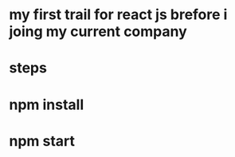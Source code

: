 # my first trail for react js brefore i joing my current company
# steps 
# npm install
# npm start
